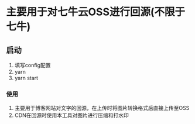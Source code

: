 # 主要用于对七牛云OSS进行回源(不限于七牛)

## 启动
1. 填写config配置
2. yarn 
3. yarn start 

### 使用
1. 主要用于博客网站对文字的回源，在上传时将图片转换格式后直接上传至OSS
2. CDN在回源时使用本工具对图片进行压缩和打水印